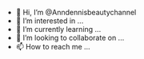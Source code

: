 - 👋 Hi, I’m @Anndennisbeautychannel
- 👀 I’m interested in ...
- 🌱 I’m currently learning ...
- 💞️ I’m looking to collaborate on ...
- 📫 How to reach me ...

<!---
Anndennisbeautychannel/Anndennisbeautychannel is a ✨ special ✨ repository because its `README.md` (this file) appears on your GitHub profile.
You can click the Preview link to take a look at your changes.
---> <script async src="https://pagead2.googlesyndication.com/pagead/js/adsbygoogle.js?client=ca-pub-1246523376379035"
     crossorigin="anonymous"></script>
